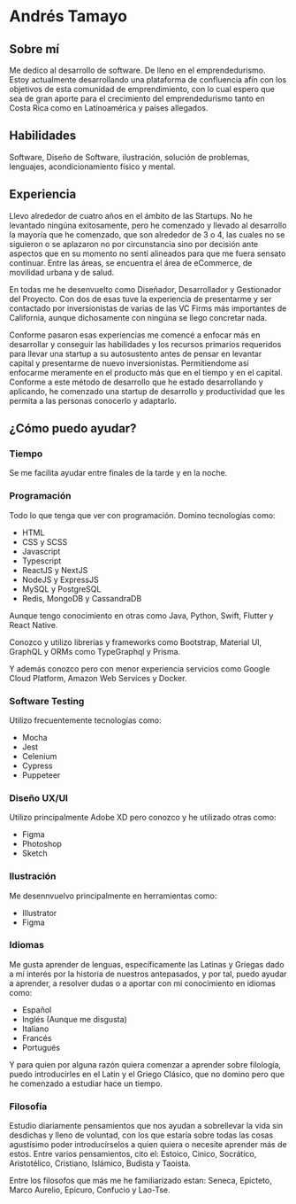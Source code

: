 # Andrés Tamayo

## Sobre mí
Me dedico al desarrollo de software. De lleno en el emprendedurismo. Estoy actualmente desarrollando una plataforma de confluencia afín con los objetivos de esta comunidad de emprendimiento, con lo cual espero que sea de gran aporte para el crecimiento del emprendedurismo tanto en Costa Rica como en Latinoamérica y países allegados.

## Habilidades
Software, Diseño de Software, ilustración, solución de problemas, lenguajes, acondicionamiento físico y mental.

## Experiencia
Llevo alrededor de cuatro años en el ámbito de las Startups. No he levantado ningúna exitosamente, pero he comenzado y llevado al desarrollo la mayoría que he comenzado, que son alrededor de 3 o 4, las cuales no se siguieron o se aplazaron no por circunstancia sino por decisión ante aspectos que en su momento no sentí alineados para que me fuera sensato continuar. Entre las áreas, se encuentra el área de eCommerce, de movilidad urbana y de salud.

En todas me he desenvuelto como Diseñador, Desarrollador y Gestionador del Proyecto. Con dos de esas tuve la experiencia de presentarme y ser contactado por inversionistas de varias de las VC Firms más importantes de California, aunque dichosamente con ningúna se llego concretar nada.

Conforme pasaron esas experiencias me comencé a enfocar más en desarrollar y conseguir las habilidades y los recursos primarios requeridos para llevar una startup a su autosustento antes de pensar en levantar capital y presentarme de nuevo inversionistas. Permitiendome así enfocarme meramente en el producto más que en el tiempo y en el capital. Conforme a este método de desarrollo que he estado desarrollando y aplicando, he comenzado una startup de desarrollo y productividad que les permita a las personas conocerlo y adaptarlo.

## ¿Cómo puedo ayudar?

### Tiempo
Se me facilita ayudar entre finales de la tarde y en la noche.

### Programación
Todo lo que tenga que ver con programación. Domino tecnologías como:
* HTML
* CSS y SCSS
* Javascript
* Typescript
* ReactJS y NextJS
* NodeJS y ExpressJS
* MySQL y PostgreSQL
* Redis, MongoDB y CassandraDB

Aunque tengo conocimiento en otras como Java, Python, Swift, Flutter y React Native.

Conozco y utilizo librerías y frameworks como Bootstrap, Material UI, GraphQL y ORMs como TypeGraphql y Prisma.

Y además conozco pero con menor experiencia servicios como Google Cloud Platform, Amazon Web Services y Docker.

### Software Testing
Utilizo frecuentemente tecnologías como:
* Mocha
* Jest
* Celenium
* Cypress
* Puppeteer

### Diseño UX/UI
Utilizo principalmente Adobe XD pero conozco y he utilizado otras como:
* Figma
* Photoshop
* Sketch

### Ilustración
Me desennvuelvo principalmente en herramientas como:
* Illustrator
* Figma

### Idiomas

Me gusta aprender de lenguas, específicamente las Latinas y Griegas dado a mí interés por la historia de nuestros antepasados, y por tal, puedo ayudar a aprender, a resolver dudas o a aportar con mi conocimiento en idiomas como:

* Español
* Inglés (Aunque me disgusta)
* Italiano
* Francés
* Portugués

Y para quien por alguna razón quiera comenzar a aprender sobre filología, puedo introducirles en el Latin y el Griego Clásico, que no domino pero que he comenzado a estudiar hace un tiempo.

### Filosofía

Estudio diariamente pensamientos que nos ayudan a sobrellevar la vida sin desdichas y lleno de voluntad, con los que estaría sobre todas las cosas agustísimo poder introducírselos a quien quiera o necesite aprender más de estos. Entre varios pensamientos, cito el: Estoico, Cinico, Socrático, Aristotélico, Cristiano, Islámico, Budista y Taoista.

Entre los filosofos que más me he familiarizado estan: Seneca, Epicteto, Marco Aurelio, Epicuro, Confucio y Lao-Tse.
